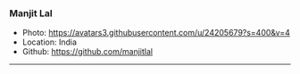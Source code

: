 ### Manjit Lal
- Photo: https://avatars3.githubusercontent.com/u/24205679?s=400&v=4
- Location: India
- Github: https://github.com/manjitlal
***